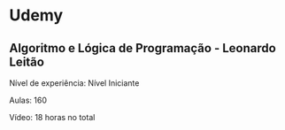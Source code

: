 # Udemy
## Algoritmo e Lógica de Programação - Leonardo Leitão


Nível de experiência: Nível Iniciante


Aulas: 160


Vídeo: 18 horas no total



